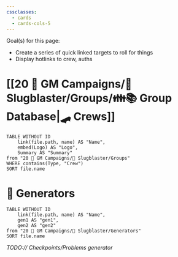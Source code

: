```yaml
---
cssclasses:
  - cards
  - cards-cols-5
---
```

Goal(s) for this page:
- Create a series of quick linked targets to roll for things
- Display hotlinks to  crew, auths


# [[20 🌟 GM Campaigns/🐌 Slugblaster/Groups/👪📚 Group Database|🛹 Crews]]
```dataview
TABLE WITHOUT ID 
	link(file.path, name) AS "Name",
	embed(Logo) AS "Logo",
	Summary AS "Summary"
from "20 🌟 GM Campaigns/🐌 Slugblaster/Groups"
WHERE contains(Type, "Crew")
SORT file.name
```

# 🎲 Generators

```dataview
TABLE WITHOUT ID 
	link(file.path, name) AS "Name",
	gen1 AS "gen1",
	gen2 AS "gen2"
from "20 🌟 GM Campaigns/🐌 Slugblaster/Generators"
SORT file.name
```

*TODO:// Checkpoints/Problems generator*